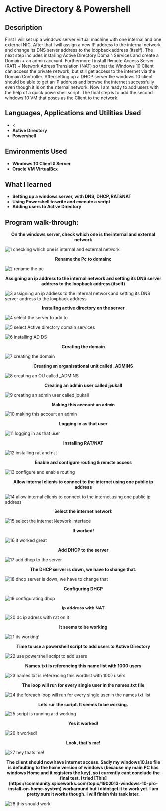 <h1>Active Directory & Powershell</h1>



<h2>Description</h2>
First I will set up a windows server virtual machine with one internal and one external NIC. After that I will assign a new IP address to the internal network and change its DNS server address to the loopback address (itself). The next step includes installing Active Directory Domain Services and create a Domain + an admin account. Furthermore I install Remote Access Server (RAT) + Network Adress Translation (NAT) so that the Windows 10 Client can access the private network, but still get access to the internet via the Domain Controller. After setting up a DHCP server the windows 10 client should be able to get an IP address and browse the internet successfully even though it is on the internal network. Now I am ready to add users with the help of a quick powershell script. The final step is to add the second windows 10 VM that poses as the Client to the network.
<br />


<h2>Languages, Applications and Utilities Used</h2>

- <
- <b>Active Directory</b>
- <b>Powershell</b>


<h2>Environments Used </h2>

- <b>Windows 10 Client & Server</b>
- <b>Oracle VM VirtualBox</b>

  
<h2>What I learned</h2>

- <b>Setting up a windows server, with DNS, DHCP, RAT&NAT</b>
- <b>Using Powershell to write and execute a script</b>
- <b>Adding users to Active Directory</b>

<h2>Program walk-through:</h2>

<p align="center"> 
 <b>On the windows server, check which one is the internal and external network</b>
  
  ![1 checking which one is internal and external network](https://github.com/ArtyWatts/ActiveDirectory-Powershell/assets/141881183/1811229b-7999-4d66-bfce-a55cc96d943e)

  <p align="center"> 
 <b>Rename the Pc to domainc</b>

![2 rename the pc](https://github.com/ArtyWatts/ActiveDirectory-Powershell/assets/141881183/8b7bb82c-f5d7-4366-80b9-f14cd912a7e7)

<p align="center"> 
 <b>Assigning an ip address to the internal network and setting its DNS server address to the loopback address (itself)</b>

 ![3 assigning an ip address to the internal network and setting its DNS server address to the loopback address](https://github.com/ArtyWatts/ActiveDirectory-Powershell/assets/141881183/59685102-9e45-4a65-9b2f-b05dc20d704d)

 <p align="center"> 
 <b>Installing active directory on the server</b>

![4 select the server to add to](https://github.com/ArtyWatts/ActiveDirectory-Powershell/assets/141881183/29ec7f1d-cba3-4179-8a51-d89b5c808684)

![5 select Active directory domain services](https://github.com/ArtyWatts/ActiveDirectory-Powershell/assets/141881183/557e9d41-08b6-4b3c-9b0e-97b5aac484f3)

![6 installing AD DS](https://github.com/ArtyWatts/ActiveDirectory-Powershell/assets/141881183/6f1ede5c-6832-46f8-a008-5cfdb7e97869)

 <p align="center"> 
 <b>Creating the domain</b>

![7 creating the domain](https://github.com/ArtyWatts/ActiveDirectory-Powershell/assets/141881183/a640014a-c42a-457e-a681-267030e438a4)

 <p align="center"> 
 <b>Creating an organisational unit called _ADMINS</b>

![8 creating an OU called _ADMINS](https://github.com/ArtyWatts/ActiveDirectory-Powershell/assets/141881183/44f6079e-fc5d-4b13-a75a-32cf36aec5ed)

 <p align="center"> 
 <b>Creating an admin user called jpukall </b>

![9 creating an admin user called jpukall](https://github.com/ArtyWatts/ActiveDirectory-Powershell/assets/141881183/391aa4da-4d84-4600-9d20-87df826b7d91)

 <p align="center"> 
 <b>Making this account an admin</b>

![10 making this account an admin](https://github.com/ArtyWatts/ActiveDirectory-Powershell/assets/141881183/78c423b1-817d-426e-af05-dfac14d84c29)

 <p align="center"> 
 <b>Logging in as that user</b>

![11 logging in as that user](https://github.com/ArtyWatts/ActiveDirectory-Powershell/assets/141881183/7e125181-af5b-401b-bcc7-459727027e0b)

 <p align="center"> 
 <b>Installing RAT/NAT</b>

![12 installing rat and nat](https://github.com/ArtyWatts/ActiveDirectory-Powershell/assets/141881183/d1f5b311-16d6-448c-bad2-92bedd049270)

 <p align="center"> 
 <b>Enable and configure routing & remote access</b>

![13 configure and enable routing](https://github.com/ArtyWatts/ActiveDirectory-Powershell/assets/141881183/931e492e-396f-47c0-90af-5e0d31ec12a0)

 <p align="center"> 
 <b>Allow internal clients to connect to the internet using one public ip address</b>

![14 allow internal clients to connect to the internet using one public ip address](https://github.com/ArtyWatts/ActiveDirectory-Powershell/assets/141881183/922a0a88-80ae-44de-9609-fd9a47268947)

 <p align="center"> 
 <b>Select the internet network</b>

 ![15 select the internet Network interface](https://github.com/ArtyWatts/ActiveDirectory-Powershell/assets/141881183/a54c28dc-037b-4006-84dd-1857c2a69c33)

  <p align="center"> 
 <b>It worked!</b>

 ![16 it worked great](https://github.com/ArtyWatts/ActiveDirectory-Powershell/assets/141881183/3c4c90d8-a7eb-4bf6-b3c2-38a155d9e5eb)

  <p align="center"> 
 <b>Add DHCP to the server</b>

 ![17 add dhcp to the server](https://github.com/ArtyWatts/ActiveDirectory-Powershell/assets/141881183/48e2d7aa-09dd-4130-ad2c-4c122f533668)

  <p align="center"> 
 <b>The DHCP server is down, we have to change that.</b>

 ![18 dhcp server is down, we have to change that](https://github.com/ArtyWatts/ActiveDirectory-Powershell/assets/141881183/8c7e936d-3acb-4568-b062-7c24ae11a5ad)

  <p align="center"> 
 <b>Configuring DHCP</b>

![19 configurating dhcp](https://github.com/ArtyWatts/ActiveDirectory-Powershell/assets/141881183/5fc7bef0-2de0-41e9-be36-d5dc7debb505)

 <p align="center"> 
 <b>Ip address with NAT</b>

![20 dc ip adress with nat on it](https://github.com/ArtyWatts/ActiveDirectory-Powershell/assets/141881183/3d8c491a-439c-4da3-8ef6-6455e8aa2851)

 <p align="center"> 
 <b>It seems to be working</b>

![21 its working!](https://github.com/ArtyWatts/ActiveDirectory-Powershell/assets/141881183/bf1abf29-beeb-4ec9-b70e-57cedba8745c)

 <p align="center"> 
 <b>Time to use a powershell script to add users to Active Directory</b>

![22 use powershell script to add users](https://github.com/ArtyWatts/ActiveDirectory-Powershell/assets/141881183/12dfc882-a0e4-461c-84ed-7cf297578356)

 <p align="center"> 
 <b>Names.txt is referencing this name list with 1000 users</b>

 ![23 names txt is referencing this wordlist with 1000 users](https://github.com/ArtyWatts/ActiveDirectory-Powershell/assets/141881183/480e5565-df7d-4bf0-8e14-c0349eccc448)

  <p align="center"> 
 <b>The loop will run for every single user in the names.txt file</b>

![24 the foreach loop will run for every single user in the names txt list](https://github.com/ArtyWatts/ActiveDirectory-Powershell/assets/141881183/45786f7b-0789-4630-a8d3-b27b57bac802)

 <p align="center"> 
 <b>Lets run the script. It seems to be working.</b>

![25 script is running and working](https://github.com/ArtyWatts/ActiveDirectory-Powershell/assets/141881183/9f5e9579-d805-438d-b278-df4c41bea8fd)

 <p align="center"> 
 <b>Yes it worked!</b>

![26 it worked!](https://github.com/ArtyWatts/ActiveDirectory-Powershell/assets/141881183/a8488ef4-1a32-400d-bff5-a5839715cbc1)

 <p align="center"> 
 <b>Look, that's me!</b>

 ![27 hey thats me!](https://github.com/ArtyWatts/ActiveDirectory-Powershell/assets/141881183/d90a0a74-c102-44b5-bde9-44ee32256eed)

 <p align="center"> 
 <b>The client should now have internet access. Sadly my windows10.iso file is defaulting to the home version of windows (because my main PC has windows Home and it registers the key), so i currently cant conclude the final test. I tried [This](https://community.spiceworks.com/topic/1902013-windows-10-pro-install-on-home-system) workaround but i didnt get it to work yet. I am pretty sure it works though. I will finish this task later. </b>

 ![28 this should work](https://github.com/ArtyWatts/ActiveDirectory-Powershell/assets/141881183/cfb1c9b6-e247-4f61-963a-1b28145d7f21)



 














 


 
